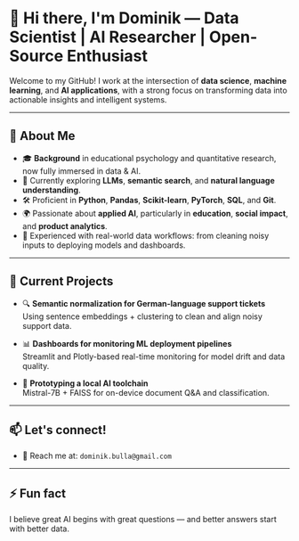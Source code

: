 # 👋 Hi there, I'm Dominik — Data Scientist | AI Researcher | Open-Source Enthusiast

Welcome to my GitHub! I work at the intersection of **data science**, **machine learning**, and **AI applications**, with a strong focus on transforming data into actionable insights and intelligent systems.

---

## 🧠 About Me

- 🎓 **Background** in educational psychology and quantitative research, now fully immersed in data & AI.
- 🧪 Currently exploring **LLMs**, **semantic search**, and **natural language understanding**.
- 🛠️ Proficient in **Python**, **Pandas**, **Scikit-learn**, **PyTorch**, **SQL**, and **Git**.
- 🌍 Passionate about **applied AI**, particularly in **education**, **social impact**, and **product analytics**.
- 🧰 Experienced with real-world data workflows: from cleaning noisy inputs to deploying models and dashboards.

---

## 🚀 Current Projects

- 🔍 **Semantic normalization for German-language support tickets**  
  Using sentence embeddings + clustering to clean and align noisy support data.

- 📊 **Dashboards for monitoring ML deployment pipelines**  
  Streamlit and Plotly-based real-time monitoring for model drift and data quality.

- 🤖 **Prototyping a local AI toolchain**  
  Mistral-7B + FAISS for on-device document Q&A and classification.

---

## 📫 Let's connect!

- 📨 Reach me at: `dominik.bulla@gmail.com`

---

## ⚡ Fun fact

I believe great AI begins with great questions — and better answers start with better data.
